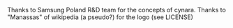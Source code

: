 Thanks to Samsung Poland R&D team for the concepts of cynara.
Thanks to "Manassas" of wikipedia (a pseudo?) for the logo (see LICENSE)

